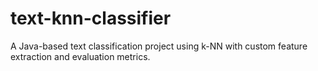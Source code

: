 # text-knn-classifier
A Java-based text classification project using k-NN with custom feature extraction and evaluation metrics.
